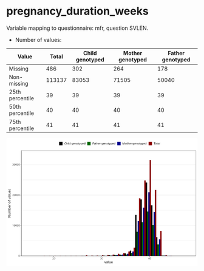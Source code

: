 # pregnancy_duration_weeks
Variable mapping to questionnaire: mfr, question SVLEN.
- Number of values:

| Value | Total | Child genotyped | Mother genotyped | Father genotyped |
| ----- | ----- | --------------- | ---------------- | ---------------- |
| Missing | 486 | 302 | 264 | 178 |
| Non-missing | 113137 | 83053 | 71505 | 50040 |
| 25th percentile | 39 | 39 | 39 | 39 |
| 50th percentile | 40 | 40 | 40 | 40 |
| 75th percentile | 41 | 41 | 41 | 41 |



![](pregnancy_duration_weeks_n.png)



